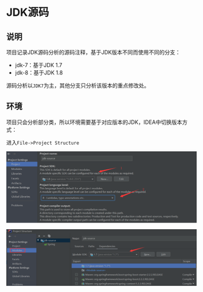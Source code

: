 # JDK源码

## 说明

项目记录JDK源码分析的源码注释，基于JDK版本不同而使用不同的分支：

- jdk-7：基于JDK 1.7
- jdk-8：基于JDK 1.8

源码分析以`JDK7`为主，其他分支只分析该版本的重点修改处。

## 环境

项目只会分析部分类，所以环境需要基于对应版本的JDK，IDEA中切换版本方式：

进入`File->Project Structure`

![设置Project SDK](docs/images/env_1.png)

![设置Module SDK](docs/images/env_2.png)